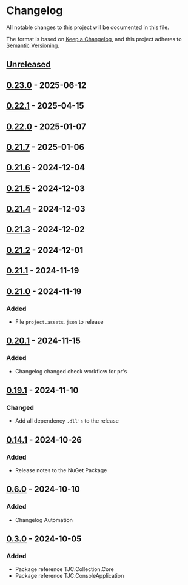 # Changelog

All notable changes to this project will be documented in this file.

The format is based on [Keep a Changelog](https://keepachangelog.com/en/1.1.0/),
and this project adheres to [Semantic Versioning](https://semver.org/spec/v2.0.0.html).

## [Unreleased]

## [0.23.0] - 2025-06-12

## [0.22.1] - 2025-04-15

## [0.22.0] - 2025-01-07

## [0.21.7] - 2025-01-06

## [0.21.6] - 2024-12-04

## [0.21.5] - 2024-12-03

## [0.21.4] - 2024-12-03

## [0.21.3] - 2024-12-02

## [0.21.2] - 2024-12-01

## [0.21.1] - 2024-11-19

## [0.21.0] - 2024-11-19

### Added

- File `project.assets.json` to release

## [0.20.1] - 2024-11-15

### Added

- Changelog changed check workflow for pr's

## [0.19.1] - 2024-11-10

### Changed

- Add all dependency `.dll's` to the release

## [0.14.1] - 2024-10-26

### Added

- Release notes to the NuGet Package

## [0.6.0] - 2024-10-10

### Added

- Changelog Automation

## [0.3.0] - 2024-10-05

### Added

- Package reference TJC.Collection.Core
- Package reference TJC.ConsoleApplication

[Unreleased]: https://github.com/TJC-Tools/TJC.Collection.Console/compare/v0.23.0...HEAD

[0.23.0]: https://github.com/TJC-Tools/TJC.Collection.Console/compare/v0.22.1...v0.23.0

[0.22.1]: https://github.com/TJC-Tools/TJC.Collection.Console/compare/v0.22.0...v0.22.1

[0.22.0]: https://github.com/TJC-Tools/TJC.Collection.Console/compare/v0.21.7...v0.22.0

[0.21.7]: https://github.com/TJC-Tools/TJC.Collection.Console/compare/v0.21.6...v0.21.7

[0.21.6]: https://github.com/TJC-Tools/TJC.Collection.Console/compare/v0.21.5...v0.21.6

[0.21.5]: https://github.com/TJC-Tools/TJC.Collection.Console/compare/v0.21.4...v0.21.5

[0.21.4]: https://github.com/TJC-Tools/TJC.Collection.Console/compare/v0.21.3...v0.21.4

[0.21.3]: https://github.com/TJC-Tools/TJC.Collection.Console/compare/v0.21.2...v0.21.3

[0.21.2]: https://github.com/TJC-Tools/TJC.Collection.Console/compare/v0.21.1...v0.21.2

[0.21.1]: https://github.com/TJC-Tools/TJC.Collection.Console/compare/v0.21.0...v0.21.1

[0.21.0]: https://github.com/TJC-Tools/TJC.Collection.Console/compare/v0.20.1...v0.21.0

[0.20.1]: https://github.com/TJC-Tools/TJC.Collection.Console/compare/v0.19.1...v0.20.1

[0.19.1]: https://github.com/TJC-Tools/TJC.Collection.Console/compare/v0.14.1...v0.19.1

[0.14.1]: https://github.com/TJC-Tools/TJC.Collection.Console/compare/v0.6.0...v0.14.1

[0.6.0]: https://github.com/TJC-Tools/TJC.Collection.Console/compare/v0.3.0...v0.6.0

[0.3.0]: https://github.com/TJC-Tools/TJC.Collection.Console/releases/tag/v0.3.0

